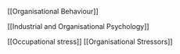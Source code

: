 [[Organisational Behaviour]]

[[Industrial and Organisational Psychology]]

[[Occupational stress]]
[[Organisational Stressors]]